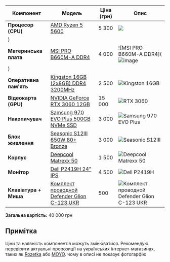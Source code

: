 | Компонент             | Модель                                                                 | Ціна (грн) | Опис                                                                 |
|-----------------------|------------------------------------------------------------------------|------------|----------------------------------------------------------------------|
| **Процесор (CPU)**    | [AMD Ryzen 5 5600](https://hard.rozetka.com.ua/amd-100-100000927box/p342341803/)       | 5 300      | ![](https://github.com/user-attachments/assets/b24e3796-f129-43b8-a797-51e0e68834ed)
) |
| **Материнська плата** | [MSI PRO B660M-A DDR4](https://telemart.ua/ua/products/msi-pro-b660m-a-ddr4-s1700-intel-b660/?srsltid=AfmBOoqhRLDKeIUCE8Txx3N0EoXgBS3cQzMVGz0ES4tcKr3_LNkzaEv3)       | 4 000      | ![MSI PRO B660M-A DDR4](![image](https://github.com/user-attachments/assets/e2214f0f-424d-4062-8015-8a04d0a804eb)
) |
| **Оперативна пам'ять**| [Kingston 16GB (2x8GB) DDR4 3200MHz](https://hotline.ua/ua/computer-moduli-pamyati-dlya-pk-i-noutbukov/kingston-fury-16-gb-2x8gb-ddr4-3200-mhz-beast-black-kf432c16bbk216/) | 2 500      | ![Kingston 16GB]()              |
| **Відеокарта (GPU)**  | [NVIDIA GeForce RTX 3060 12GB](https://hard.rozetka.com.ua/gigabyte-gv-n3060wf2oc-12gd/p360071712/)      | 15 000     | ![RTX 3060]()                   |
| **Накопичувач**       | [Samsung 970 EVO Plus 500GB NVMe SSD](https://hotline.ua/ua/computer-diski-ssd/samsung-970-evo-plus-500-gb-mz-v7s500bw/) | 3 000      | ![Samsung 970 EVO Plus]()         |
| **Блок живлення**     | [Seasonic S12III 650W 80+ Bronze](https://hard.rozetka.com.ua/seasonic_ssr_650gb3/p191882580/) | 3 000      | ![Seasonic S12III]()          |
| **Корпус**            | [Deepcool Matrexx 50](https://hard.rozetka.com.ua/gamemax-edge/p386538324/?gad_source=1&gclid=EAIaIQobChMIwrX5-rfeiwMVuWSRBR3UdSuVEAQYASABEgLGdfD_BwE)         | 1 500      | ![Deepcool Matrexx 50]()   |
| **Монітор**           | [Dell P2419H 24" IPS](https://technokoshyk.com.ua/ua/p2273100880-bezramochnyj-monitor-dell.html)                 | 4 500      | ![Dell P2419H]()                   |
| **Клавіатура + Миша** | [Комплект проводной Defender Glion C-123 UKR](https://hard.rozetka.com.ua/defender-4714033451222/p415839294/)                 | 500      | ![Комплект проводной Defender Glion C-123 UKR]() |

**Загальна вартість:** 40 000 грн

## Примітка  
Ціни та наявність компонентів можуть змінюватися. Рекомендую перевірити актуальні пропозиції на українських інтернет-магазинах, таких як [Rozetka](https://rozetka.com.ua/) або [MOYO](https://www.moyo.ua/).  чому в описі не показує фотогарфію
